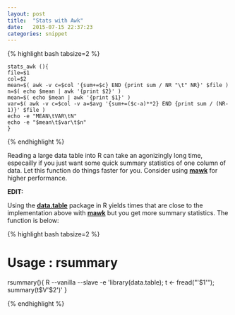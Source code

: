 ```yaml
---
layout: post
title:  "Stats with Awk"
date:   2015-07-15 22:37:23
categories: snippet
---
```


<div align="left">

{% highlight bash tabsize=2 %}

	stats_awk (){
	file=$1
	col=$2
	mean=$( awk -v c=$col '{sum+=$c} END {print sum / NR "\t" NR}' $file )
	n=$( echo $mean | awk '{print $2}' )
	mean=$( echo $mean | awk '{print $1}' )
	var=$( awk -v c=$col -v a=$avg '{sum+=($c-a)**2} END {print sum / (NR-1)}' $file )
	echo -e "MEAN\tVAR\tN"
	echo -e "$mean\t$var\t$n" 
	}
{% endhighlight %}

<p>
Reading a large data table into R can take an agonizingly long time, especailly if you just want some quick summary statistics of one column of data. Let this function do things faster for you. Consider using <strong><a href="http://invisible-island.net/mawk/">mawk</a></strong> for higher performance. 
</p>

<p>
<strong>EDIT:</strong> 

Using the <strong> <a href="https://cran.r-project.org/web/packages/data.table/index.html">data.table</a></strong> package in R yields times that are close to the implementation above with <strong><a href="http://invisible-island.net/mawk/">mawk</a></strong> but you get more summary statistics. The function is below:

{% highlight bash tabsize=2 %}

# Usage : rsummary <filename> <columnnumber>
rsummary(){ R --vanilla --slave -e 'library(data.table); t <- fread("'$1'"); summary(t$V'$2')' }

{% endhighlight %}

</p>	
</div>

